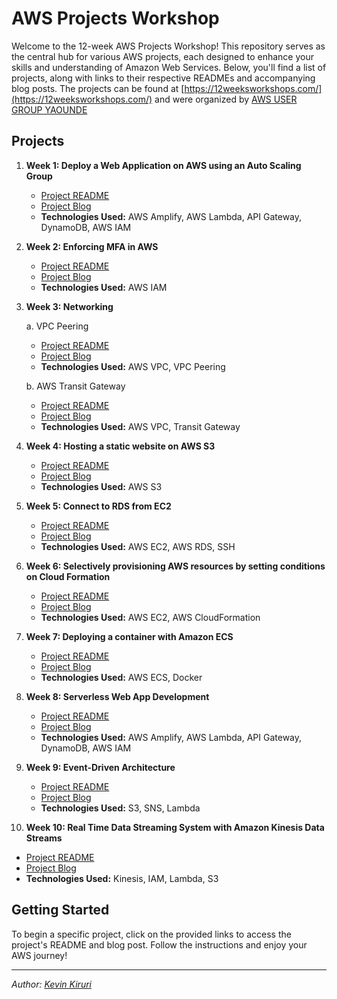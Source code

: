 # AWS Projects Workshop

Welcome to the 12-week AWS Projects Workshop! This repository serves as the central hub for various AWS projects, each designed to enhance your skills and understanding of Amazon Web Services. Below, you'll find a list of projects, along with links to their respective READMEs and accompanying blog posts. The projects can be found at [https://12weeksworkshops.com/](https://12weeksworkshops.com/) and were organized by [AWS USER GROUP YAOUNDE](https://www.linkedin.com/company/aws-user-group-yaounde/)

## Projects

1. **Week 1: Deploy a Web Application on AWS using an Auto Scaling Group**
   - [Project README](../Auto%20Scaling/README.md)
   - [Project Blog](https://medium.com/@kevinkiruri/deploy-a-web-application-on-aws-using-an-auto-scaling-group-bdec934c47e7)
   - **Technologies Used:** AWS Amplify, AWS Lambda, API Gateway, DynamoDB, AWS IAM

2. **Week 2: Enforcing MFA in AWS**
   - [Project README](../IAM/Enforce_MFA/README.md)
   - [Project Blog](https://medium.com/@kevinkiruri/enforcing-mfa-on-aws-66b228df699b)
   - **Technologies Used:** AWS IAM

3. **Week 3: Networking**

   a. VPC Peering
   - [Project README](../Networking/VPC_Peering/README.md)
   - [Project Blog](https://medium.com/@kevinkiruri/creating-a-vpc-peering-connection-on-aws-ff35156e39b9)
   - **Technologies Used:** AWS VPC, VPC Peering

   b. AWS Transit Gateway
   - [Project README](../Networking/AWS_Transit_Gateway/README.md)
   - [Project Blog](https://medium.com/@kevinkiruri/centralizing-cloud-networks-a-practical-guide-to-deploying-aws-transit-gateway-d97e7f64a03b)
   - **Technologies Used:** AWS VPC, Transit Gateway

4. **Week 4: Hosting a static website on AWS S3**
   - [Project README](https://github.com/Kevin-byt/AWS-Projects/tree/main/S3%20Static%20Website#readme)
   - [Project Blog](https://medium.com/@kevinkiruri/hosting-a-static-website-on-aws-s3-35f49dd1c5e6)
   - **Technologies Used:** AWS S3

5. **Week 5: Connect to RDS from EC2**
   - [Project README](../Databases/EC2_RDS/README.md)
   - [Project Blog](https://medium.com/@kevinkiruri/connect-to-rds-from-ec2-64b66378ca5d)
   - **Technologies Used:** AWS EC2, AWS RDS, SSH

6. **Week 6: Selectively provisioning AWS resources by setting conditions on Cloud Formation**
   - [Project README](../IAC/README.md)
   - [Project Blog](https://medium.com/@kevinkiruri/selectively-provisioning-aws-resources-by-setting-conditions-on-cloud-formation-794afe8ca190)
   - **Technologies Used:** AWS EC2, AWS CloudFormation

7. **Week 7: Deploying a container with Amazon ECS**
   - [Project README](../ECS/README.md)
   - [Project Blog](https://kevinkiruri.medium.com/deploying-a-container-with-amazon-ecs-d95dcab8b411)
   - **Technologies Used:** AWS ECS, Docker

8. **Week 8: Serverless Web App Development**
   - [Project README](https://github.com/Kevin-byt/AWS-Projects/tree/main/Amplify)
   - [Project Blog](https://kevinkiruri.medium.com/serverless-web-app-development-made-easy-a-complete-guide-with-aws-amplify-dynamodb-lambda-and-052daf5b978d)
   - **Technologies Used:** AWS Amplify, AWS Lambda, API Gateway, DynamoDB, AWS IAM

9. **Week 9: Event-Driven Architecture**
   - [Project README](../Event-Driven/README.md)
   - [Project Blog](https://kevinkiruri.medium.com/aws-event-driven-architecture-098db8bee1b0)
   - **Technologies Used:** S3, SNS, Lambda

10. **Week 10: Real Time Data Streaming System with Amazon Kinesis Data Streams**
   - [Project README](../Data-streaming/README.md)
   - [Project Blog](https://kevinkiruri.medium.com/build-a-real-time-data-streaming-system-with-amazon-kinesis-data-streams-08d62301d1cd)
   - **Technologies Used:** Kinesis, IAM, Lambda, S3

## Getting Started

To begin a specific project, click on the provided links to access the project's README and blog post. Follow the instructions and enjoy your AWS journey!

---

*Author: [Kevin Kiruri](https://www.linkedin.com/in/kevin-kiruri/)*